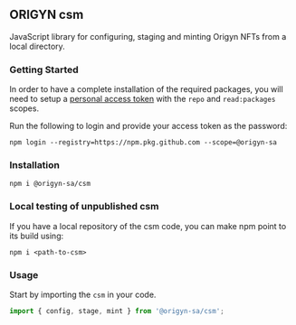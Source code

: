 ## ORIGYN csm

JavaScript library for configuring, staging and minting Origyn NFTs from a local directory.

### Getting Started

In order to have a complete installation of the required packages, you will need to setup a [personal access token](https://github.com/settings/tokens) with the `repo` and `read:packages` scopes.

Run the following to login and provide your access token as the password:

```
npm login --registry=https://npm.pkg.github.com --scope=@origyn-sa
```

### Installation

```
npm i @origyn-sa/csm
```

### Local testing of unpublished csm

If you have a local repository of the csm code, you can make npm point to its build using:

```
npm i <path-to-csm>
```

### Usage

Start by importing the `csm` in your code.

```js
import { config, stage, mint } from '@origyn-sa/csm';
```

